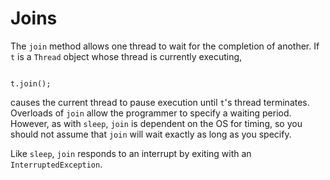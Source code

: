
# Joins

The `join` method allows one thread to wait for the completion of another. If `t` is a `Thread` object whose thread is currently executing,

```

t.join();

```

causes the current thread to pause execution until `t`'s thread terminates. Overloads of `join` allow the programmer to specify a waiting period. However, as with `sleep`, `join` is dependent on the OS for timing, so you should not assume that `join` will wait exactly as long as you specify.

Like `sleep`, `join` responds to an interrupt by exiting with an `InterruptedException`.
